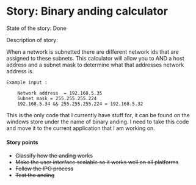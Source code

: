 # <strong>Story: </strong>Binary anding calculator

State of the story: Done

Description of story:
<p>
	When a network is subnetted there are different network ids that are assigned to these subnets. This calculator will allow you to AND a host address and a subnet mask to determine what that addresses network address is.

	Example input :

		Network address  = 192.168.5.35
		Subnet mask = 255.255.255.224
		192.168.5.34 && 255.255.255.224 = 192.168.5.32
</p>

This is the only code that I currently have stuff for, it can be found on the windows store under the name of binary anding. I need to take this code and move it to the current application that I am working on.

<h4>Story points </h4>
<ul>
	<li><strike>Classify how the anding works</strike></li>
	<li><strike>Make the user interface scalable so it works well on all platforms</strike></li>
	<li><strike>Follow the IPO process</strike></li>
	<li><strike>Test the anding</strike></li>
</ul>
